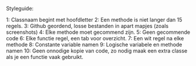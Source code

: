 Styleguide:

1:  Classnaam begint met hoofdletter
2:  Een methode is niet langer dan 15 regels.
3:  Github geordend, losse bestanden in apart mapjes (zoals screenshots)
4:  Elke methode moet gecommend zijn.
5:  Geen gecommende code
6:  Elke functie regel, een tab voor overzicht.
7:  Een wit regel na elke methode
8:  Constante variable namen
9:  Logische variabele en methode namen
10: Geen onnodige kopie van code, zo nodig maak een extra classe als je een functie vaak gebruikt.
